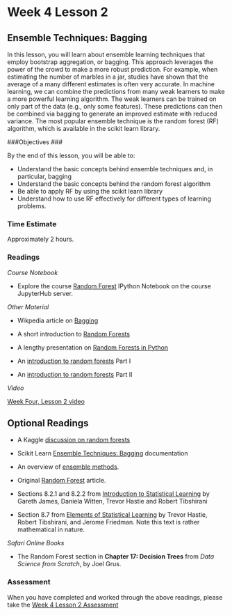 # Week 4 Lesson 2 #
## Ensemble Techniques: Bagging ##

In this lesson, you will learn about ensemble learning techniques that
employ bootstrap aggregation, or bagging. This approach leverages the
power of the crowd to make a more robust prediction. For example, when
estimating the number of marbles in a jar, studies have shown that the
average of a many different estimates is often very accurate. In machine
learning, we can combine the predictions from many weak learners to make
a more powerful learning algorithm. The weak learners can be trained on
only part of the data (e.g., only some features). These predictions can
then be combined via bagging to generate an improved estimate with
reduced variance. The most popular ensemble technique is the random
forest (RF) algorithm, which is available in the scikit learn library.


###Objectives ###

By the end of this lesson, you will be able to:

- Understand the basic concepts behind ensemble techniques and, in particular, bagging
- Understand the basic concepts behind the random forest algorithm
- Be able to apply RF by using the scikit learn library
- Understand how to use RF effectively for different types of learning problems.

### Time Estimate ###

Approximately 2 hours.

### Readings ####

_Course Notebook_

- Explore the course [Random Forest][l2nb]
IPython Notebook on the course JupyterHub server.

_Other Material_

- Wikpedia article on [Bagging][wb]

- A short introduction to [Random Forests][frf]
- A lengthy presentation on [Random Forests in Python][yrfp]

- An [introduction to random forests][arf1] Part I
- An [introduction to random forests][arf2] Part II

_Video_

[Week Four, Lesson 2 video][lv]

## Optional Readings ##

- A Kaggle [discussion on random forests][krf]
- Scikit Learn [Ensemble Techniques: Bagging][seba] documentation
- An overview of [ensemble methods][ema].

- Original [Random Forest][orf] article.

- Sections 8.2.1 and 8.2.2 from [Introduction to Statistical Learning][isl]  by
Gareth James, Daniela Witten, Trevor Hastie and Robert Tibshirani
- Section 8.7 from [Elements of Statistical Learning][esl] by Trevor
Hastie, Robert Tibshirani, and Jerome Friedman. Note this text is rather
mathematical in nature.

_Safari Online Books_

- The Random Forest section in **Chapter 17: Decision Trees** from _Data Science from Scratch_, by Joel Grus.

### Assessment ###

When you have completed and worked through the above readings, please take the [Week 4 Lesson 2 Assessment][la]

[l2nb]: ../notebooks/intro2rf.ipynb

[lv]: https://mediaspace.illinois.edu/media/w4l2/1_40t6rckl
[la]: https://learn.illinois.edu/mod/quiz/view.php?id=1844400

[seba]: http://scikit-learn.org/stable/modules/ensemble.html#bagging

[frf]: http://fastml.com/intro-to-random-forests/
[yrfp]: http://blog.yhat.com/posts/random-forests-in-python.html
[arf1]: http://www.analyticsvidhya.com/blog/2014/06/introduction-random-forest-simplified/
[arf2]: http://www.analyticsvidhya.com/blog/2015/09/random-forest-algorithm-multiple-challenges/
[krf]: https://web.archive.org/web/20161220002809/https://www.kaggle.com/c/titanic/details/getting-started-with-random-forests

[wb]: https://en.wikipedia.org/wiki/Bootstrap_aggregating

[orf]: http://www.stat.berkeley.edu/~breiman/randomforest2001.pdf
[ema]: http://www.cs.ucl.ac.uk/fileadmin/UCL-CS/research/Research_Notes/RN_11_02.pdf

[isl]: http://www-bcf.usc.edu/~gareth/ISL/
[esl]: http://statweb.stanford.edu/~tibs/ElemStatLearn/
